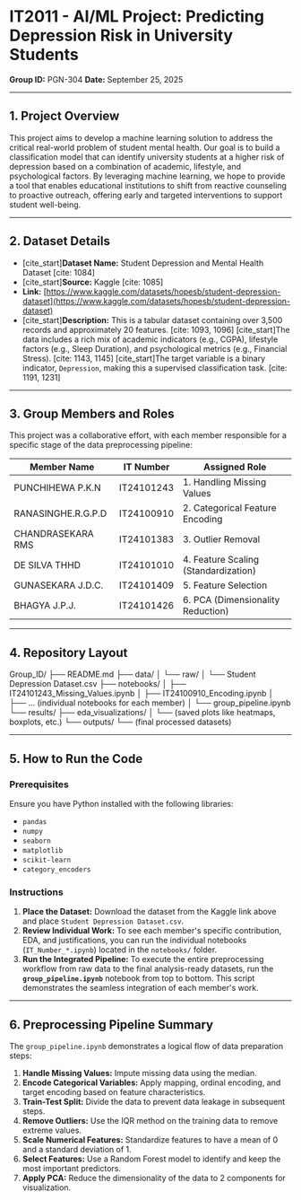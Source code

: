 # IT2011 - AI/ML Project: Predicting Depression Risk in University Students

**Group ID:** PGN-304
**Date:** September 25, 2025

---

## 1. Project Overview

This project aims to develop a machine learning solution to address the critical real-world problem of student mental health. Our goal is to build a classification model that can identify university students at a higher risk of depression based on a combination of academic, lifestyle, and psychological factors. By leveraging machine learning, we hope to provide a tool that enables educational institutions to shift from reactive counseling to proactive outreach, offering early and targeted interventions to support student well-being.

---

## 2. Dataset Details

- [cite_start]**Dataset Name:** Student Depression and Mental Health Dataset [cite: 1084]
- [cite_start]**Source:** Kaggle [cite: 1085]
- **Link:** [https://www.kaggle.com/datasets/hopesb/student-depression-dataset](https://www.kaggle.com/datasets/hopesb/student-depression-dataset)
- [cite_start]**Description:** This is a tabular dataset containing over 3,500 records and approximately 20 features. [cite: 1093, 1096] [cite_start]The data includes a rich mix of academic indicators (e.g., CGPA), lifestyle factors (e.g., Sleep Duration), and psychological metrics (e.g., Financial Stress). [cite: 1143, 1145] [cite_start]The target variable is a binary indicator, `Depression`, making this a supervised classification task. [cite: 1191, 1231]

---

## 3. Group Members and Roles

This project was a collaborative effort, with each member responsible for a specific stage of the data preprocessing pipeline:

| Member Name              | IT Number    | Assigned Role                      |
| ------------------------ | ------------ | ---------------------------------- |
| PUNCHIHEWA P.K.N         | IT24101243   | 1. Handling Missing Values         |
| RANASINGHE.R.G.P.D       | IT24100910   | 2. Categorical Feature Encoding    |
| CHANDRASEKARA RMS        | IT24101383   | 3. Outlier Removal                 |
| DE SILVA THHD            | IT24101010   | 4. Feature Scaling (Standardization) |
| GUNASEKARA J.D.C.        | IT24101409   | 5. Feature Selection               |
| BHAGYA J.P.J.            | IT24101426   | 6. PCA (Dimensionality Reduction)  |

---

## 4. Repository Layout

Group_ID/
├── README.md
├── data/
│   └── raw/
│       └── Student Depression Dataset.csv
├── notebooks/
│   ├── IT24101243_Missing_Values.ipynb
│   ├── IT24100910_Encoding.ipynb
│   ├── ... (individual notebooks for each member)
│   └── group_pipeline.ipynb
└── results/
    ├── eda_visualizations/
    │   └── (saved plots like heatmaps, boxplots, etc.)
    └── outputs/
        └── (final processed datasets)

---

## 5. How to Run the Code

### Prerequisites
Ensure you have Python installed with the following libraries:
- `pandas`
- `numpy`
- `seaborn`
- `matplotlib`
- `scikit-learn`
- `category_encoders`

### Instructions
1.  **Place the Dataset:** Download the dataset from the Kaggle link above and place `Student Depression Dataset.csv`.
2.  **Review Individual Work:** To see each member's specific contribution, EDA, and justifications, you can run the individual notebooks (`IT_Number_*.ipynb`) located in the `notebooks/` folder.
3.  **Run the Integrated Pipeline:** To execute the entire preprocessing workflow from raw data to the final analysis-ready datasets, run the **`group_pipeline.ipynb`** notebook from top to bottom. This script demonstrates the seamless integration of each member's work.

---

## 6. Preprocessing Pipeline Summary

The `group_pipeline.ipynb` demonstrates a logical flow of data preparation steps:

1.  **Handle Missing Values:** Impute missing data using the median.
2.  **Encode Categorical Variables:** Apply mapping, ordinal encoding, and target encoding based on feature characteristics.
3.  **Train-Test Split:** Divide the data to prevent data leakage in subsequent steps.
4.  **Remove Outliers:** Use the IQR method on the training data to remove extreme values.
5.  **Scale Numerical Features:** Standardize features to have a mean of 0 and a standard deviation of 1.
6.  **Select Features:** Use a Random Forest model to identify and keep the most important predictors.
7.  **Apply PCA:** Reduce the dimensionality of the data to 2 components for visualization.

